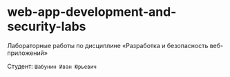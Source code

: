 # web-app-development-and-security-labs

Лабораторные работы по дисциплине «Разработка и безопасность веб-приложений»

Студент: `Шабунин Иван Юрьевич`

